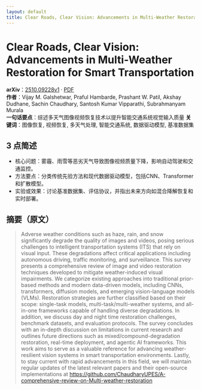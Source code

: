 ```yaml
---
layout: default
title: Clear Roads, Clear Vision: Advancements in Multi-Weather Restoration for Smart Transportation
---
```


# Clear Roads, Clear Vision: Advancements in Multi-Weather Restoration for Smart Transportation
**arXiv**：[2510.09228v1](https://arxiv.org/abs/2510.09228) · [PDF](https://arxiv.org/pdf/2510.09228.pdf)  
**作者**：Vijay M. Galshetwar, Praful Hambarde, Prashant W. Patil, Akshay Dudhane, Sachin Chaudhary, Santosh Kumar Vipparathi, Subrahmanyam Murala  
**一句话要点**：综述多天气图像视频恢复技术以提升智能交通系统视觉输入质量
**关键词**：图像恢复, 视频恢复, 多天气处理, 智能交通系统, 数据驱动模型, 基准数据集

## 3 点简述
- 核心问题：雾霾、雨雪等恶劣天气导致图像视频质量下降，影响自动驾驶和交通监控。
- 方法要点：分类传统先验方法和现代数据驱动模型，包括CNN、Transformer和扩散模型。
- 实验或效果：讨论基准数据集、评估协议，并指出未来方向如混合降解恢复和实时部署。

## 摘要（原文）

> Adverse weather conditions such as haze, rain, and snow significantly degrade
> the quality of images and videos, posing serious challenges to intelligent
> transportation systems (ITS) that rely on visual input. These degradations
> affect critical applications including autonomous driving, traffic monitoring,
> and surveillance. This survey presents a comprehensive review of image and
> video restoration techniques developed to mitigate weather-induced visual
> impairments. We categorize existing approaches into traditional prior-based
> methods and modern data-driven models, including CNNs, transformers, diffusion
> models, and emerging vision-language models (VLMs). Restoration strategies are
> further classified based on their scope: single-task models,
> multi-task/multi-weather systems, and all-in-one frameworks capable of handling
> diverse degradations. In addition, we discuss day and night time restoration
> challenges, benchmark datasets, and evaluation protocols. The survey concludes
> with an in-depth discussion on limitations in current research and outlines
> future directions such as mixed/compound-degradation restoration, real-time
> deployment, and agentic AI frameworks. This work aims to serve as a valuable
> reference for advancing weather-resilient vision systems in smart
> transportation environments. Lastly, to stay current with rapid advancements in
> this field, we will maintain regular updates of the latest relevant papers and
> their open-source implementations at
> https://github.com/ChaudharyUPES/A-comprehensive-review-on-Multi-weather-restoration

